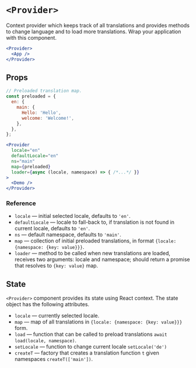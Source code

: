 # `<Provider>`

Context provider which keeps track of all translations and provides
methods to change language and to load more translations. Wrap your application
with this component.

```jsx
<Provider>
  <App />
</Provider>
```


## Props

```jsx
// Preloaded translation map.
const preloaded = {
  en: {
    main: {
      Hello: 'Hello',
      welcome: 'Welcome!',
    },
  },
};

<Provider
  locale="en"
  defaultLocale="en"
  ns="main"
  map={preloaded}
  loader={async (locale, namespace) => { /*...*/ }}
>
  <Demo />
</Provider>
```


### Reference

- `locale` &mdash; initial selected locale, defaults to `'en'`.
- `defaultLocale` &mdash; locale to fall-back to, if translation is not found in current locale, defaults to `'en'`.
- `ns` &mdash; default namespace, defaults to `'main'`.
- `map` &mdash; collection of initial preloaded translations, in format `{locale: {namespace: {key: value}}}`.
- `loader` &mdash; method to be called when new translations are loaded, receives two arguments:
  locale and namespace; should return a promise that resolves to `{key: value}` map.


## State

`<Provider>` component provides its state using React context. The state object has the following attributes.

- `locale` &mdash; currently selected locale.
- `map` &mdash; map of all translations in `{locale: {namespace: {key: value}}}` form.
- `load` &mdash; function that can be called to preload translations `await load(locale, namespace)`.
- `setLocale` &mdash; function to change current locale `setLocale('de')`
- `createT` &mdash; factory that creates a translation function `t` given namespaces `createT(['main'])`.

